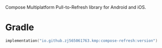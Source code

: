 Compose Multiplatform Pull-to-Refresh library for Android and iOS.

# Gradle

```kotlin
implementation("io.github.zj565061763.kmp:compose-refresh:version")
```